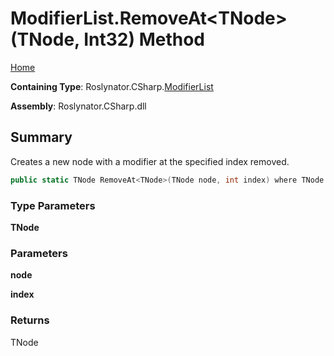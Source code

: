 <a name="_top"></a>

# ModifierList\.RemoveAt\<TNode>\(TNode, Int32\) Method

[Home](../../../../README.md#_top)

**Containing Type**: Roslynator\.CSharp\.[ModifierList](../README.md#_top)

**Assembly**: Roslynator\.CSharp\.dll

## Summary

Creates a new node with a modifier at the specified index removed\.

```csharp
public static TNode RemoveAt<TNode>(TNode node, int index) where TNode : Microsoft.CodeAnalysis.SyntaxNode
```

### Type Parameters

**TNode**

### Parameters

**node**

**index**

### Returns

TNode

